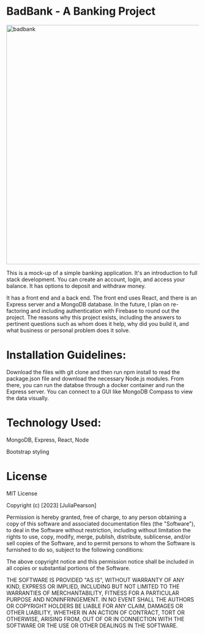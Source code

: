# BadBank - A Banking Project

<img width="625" alt="badbank" src="https://github.com/jtpearson95/badbank/assets/130475233/bc22fb30-ae65-4142-bc98-ffb6f12142a1">

This is a mock-up of a simple banking application. It's an introduction to full stack development. You can create an account, login, and access your balance. It has options to deposit and withdraw money.

It has a front end and a back end. The front end uses React, and there is an Express server and a MongoDB database. In the future, I plan on re-factoring and including authentication with Firebase to round out the project.
The reasons why this project exists, including the answers to pertinent questions such as whom does it help, why did you build it, and what business or personal problem does it solve.

# Installation Guidelines:
Download the files with git clone and then run npm install to read the package.json file and download the necessary Node.js modules. From there, you can run the databse through a docker container and run the Express server. You can connect to a GUI like MongoDB Compass to view the data visually. 

# Technology Used:
MongoDB, Express, React, Node

Bootstrap styling

# License
MIT License

Copyright (c) [2023] [JuliaPearson]

Permission is hereby granted, free of charge, to any person obtaining a copy of this software and associated documentation files (the "Software"), to deal in the Software without restriction, including without limitation the rights to use, copy, modify, merge, publish, distribute, sublicense, and/or sell copies of the Software, and to permit persons to whom the Software is furnished to do so, subject to the following conditions:

The above copyright notice and this permission notice shall be included in all copies or substantial portions of the Software.

THE SOFTWARE IS PROVIDED "AS IS", WITHOUT WARRANTY OF ANY KIND, EXPRESS OR IMPLIED, INCLUDING BUT NOT LIMITED TO THE WARRANTIES OF MERCHANTABILITY, FITNESS FOR A PARTICULAR PURPOSE AND NONINFRINGEMENT. IN NO EVENT SHALL THE AUTHORS OR COPYRIGHT HOLDERS BE LIABLE FOR ANY CLAIM, DAMAGES OR OTHER LIABILITY, WHETHER IN AN ACTION OF CONTRACT, TORT OR OTHERWISE, ARISING FROM, OUT OF OR IN CONNECTION WITH THE SOFTWARE OR THE USE OR OTHER DEALINGS IN THE SOFTWARE.
